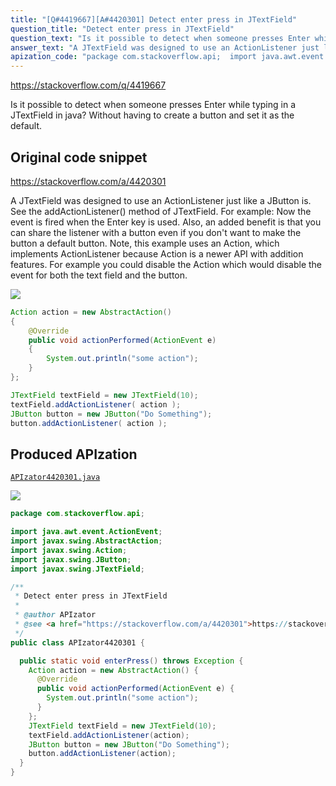 ```yaml
---
title: "[Q#4419667][A#4420301] Detect enter press in JTextField"
question_title: "Detect enter press in JTextField"
question_text: "Is it possible to detect when someone presses Enter while typing in a JTextField in java? Without having to create a button and set it as the default."
answer_text: "A JTextField was designed to use an ActionListener just like a JButton is. See the addActionListener() method of JTextField. For example: Now the event is fired when the Enter key is used. Also, an added benefit is that you can share the listener with a button even if you don't want to make the button a default button. Note, this example uses an Action, which implements ActionListener because Action is a newer API with addition features. For example you could disable the Action which would disable the event for both the text field and the button."
apization_code: "package com.stackoverflow.api;  import java.awt.event.ActionEvent; import javax.swing.AbstractAction; import javax.swing.Action; import javax.swing.JButton; import javax.swing.JTextField;  /**  * Detect enter press in JTextField  *  * @author APIzator  * @see <a href=\"https://stackoverflow.com/a/4420301\">https://stackoverflow.com/a/4420301</a>  */ public class APIzator4420301 {    public static void enterPress() throws Exception {     Action action = new AbstractAction() {       @Override       public void actionPerformed(ActionEvent e) {         System.out.println(\"some action\");       }     };     JTextField textField = new JTextField(10);     textField.addActionListener(action);     JButton button = new JButton(\"Do Something\");     button.addActionListener(action);   } }"
---
```


https://stackoverflow.com/q/4419667

Is it possible to detect when someone presses Enter while typing in a JTextField in java? Without having to create a button and set it as the default.



## Original code snippet

https://stackoverflow.com/a/4420301

A JTextField was designed to use an ActionListener just like a JButton is. See the addActionListener() method of JTextField.
For example:
Now the event is fired when the Enter key is used.
Also, an added benefit is that you can share the listener with a button even if you don&#x27;t want to make the button a default button.
Note, this example uses an Action, which implements ActionListener because Action is a newer API with addition features. For example you could disable the Action which would disable the event for both the text field and the button.

<div class="code-logo"><img src="/stackoverflow.png" /></div>

```java
Action action = new AbstractAction()
{
    @Override
    public void actionPerformed(ActionEvent e)
    {
        System.out.println("some action");
    }
};

JTextField textField = new JTextField(10);
textField.addActionListener( action );
JButton button = new JButton("Do Something");
button.addActionListener( action );
```

## Produced APIzation

[`APIzator4420301.java`](https://github.com/pasqualesalza/apization-temp/raw/main/data/search/APIzator4420301.java)

<div class="code-logo"><img src="/apizator.png" /></div>

```java
package com.stackoverflow.api;

import java.awt.event.ActionEvent;
import javax.swing.AbstractAction;
import javax.swing.Action;
import javax.swing.JButton;
import javax.swing.JTextField;

/**
 * Detect enter press in JTextField
 *
 * @author APIzator
 * @see <a href="https://stackoverflow.com/a/4420301">https://stackoverflow.com/a/4420301</a>
 */
public class APIzator4420301 {

  public static void enterPress() throws Exception {
    Action action = new AbstractAction() {
      @Override
      public void actionPerformed(ActionEvent e) {
        System.out.println("some action");
      }
    };
    JTextField textField = new JTextField(10);
    textField.addActionListener(action);
    JButton button = new JButton("Do Something");
    button.addActionListener(action);
  }
}

```